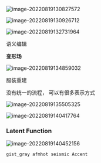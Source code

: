 ![image-20220819130827572](https://ik.imagekit.io/haochen/Typora/image-20220819130827572.png)

![image-20220819130926712](https://ik.imagekit.io/haochen/Typora/image-20220819130926712.png)

![image-20220819132731964](https://ik.imagekit.io/haochen/Typora/image-20220819132731964.png)

语义编辑

**变形场**

![image-20220819134859032](https://ik.imagekit.io/haochen/Typora/image-20220819134859032.png)

服装重建

没有统一的流程， 可以有很多表示方式

![image-20220819135505325](https://ik.imagekit.io/haochen/Typora/image-20220819135505325.png)

![image-20220819140417764](https://ik.imagekit.io/haochen/Typora/image-20220819140417764.png)

### Latent Function

![image-20220819140452156](https://ik.imagekit.io/haochen/Typora/image-20220819140452156.png)

```
gist_gray afmhot seismic Accent
```